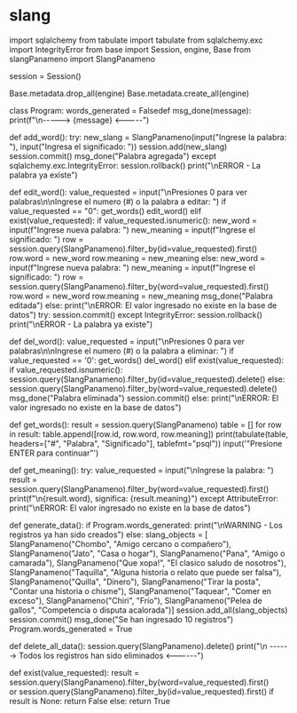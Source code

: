 # slang
import sqlalchemy
from tabulate import tabulate
from sqlalchemy.exc import IntegrityError
from base import Session, engine, Base
from slangPanameno import SlangPanameno

session = Session()

Base.metadata.drop_all(engine)
Base.metadata.create_all(engine)


class Program:
    words_generated = Falsedef msg_done(message):
    print(f"\n-----> {message} <-----")



def add_word():
    try:
        new_slang = SlangPanameno(input("Ingrese la palabra: "), input("Ingresa el significado: "))
        session.add(new_slang)
        session.commit()
        msg_done("Palabra agregada")
    except sqlalchemy.exc.IntegrityError:
        session.rollback()
        print("\nERROR - La palabra ya existe")



def edit_word():
    value_requested = input("\nPresiones 0 para ver palabras\n\nIngrese el numero (#) o la palabra a editar: ")
    if value_requested == "0":
        get_words()
        edit_word()
    elif exist(value_requested):
        if value_requested.isnumeric():
            new_word = input(f"Ingrese nueva palabra: ")
            new_meaning = input(f"Ingrese el significado: ")
            row = session.query(SlangPanameno).filter_by(id=value_requested).first()
            row.word = new_word
            row.meaning = new_meaning
        else:
            new_word = input(f"Ingrese nueva palabra: ")
            new_meaning = input(f"Ingrese el significado: ")
            row = session.query(SlangPanameno).filter_by(word=value_requested).first()
            row.word = new_word
            row.meaning = new_meaning
        msg_done("Palabra editada")
    else:
        print("\nERROR: El valor ingresado no existe en la base de datos")
    try:
        session.commit()
    except IntegrityError:
        session.rollback()
        print("\nERROR - La palabra ya existe")



def del_word():
    value_requested = input("\nPresiones 0 para ver palabras\n\nIngrese el numero (#) o la palabra a eliminar: ")
    if value_requested == '0':
        get_words()
        del_word()
    elif exist(value_requested):
        if value_requested.isnumeric():
            session.query(SlangPanameno).filter_by(id=value_requested).delete()
        else:
            session.query(SlangPanameno).filter_by(word=value_requested).delete()
        msg_done("Palabra eliminada")
        session.commit()
    else:
        print("\nERROR: El valor ingresado no existe en la base de datos")



def get_words():
    result = session.query(SlangPanameno)
    table = []
    for row in result:
        table.append([row.id, row.word, row.meaning])
    print(tabulate(table, headers=["#", "Palabra", "Significado"], tablefmt="psql"))
    input('"Presione ENTER para continuar"')



def get_meaning():
    try:
        value_requested = input("\nIngrese la palabra: ")
        result = session.query(SlangPanameno).filter_by(word=value_requested).first()
        print(f"\n{result.word}, significa: {result.meaning}")
    except AttributeError:
        print("\nERROR: El valor ingresado no existe en la base de datos")





def generate_data():
    if Program.words_generated:
        print("\nWARNING - Los registros ya han sido creados")
    else:
        slang_objects = [
            SlangPanameno("Chombo", "Amigo cercano o compañero"),
            SlangPanameno("Jato", "Casa o hogar"),
            SlangPanameno("Pana", "Amigo o camarada"),
            SlangPanameno("Que xopa!", "El clasico saludo de nosotros"),
            SlangPanameno("Taquilla", "Alguna historia o relato que puede ser falsa"),
            SlangPanameno("Quilla", "Dinero"),
            SlangPanameno("Tirar la posta", "Contar una historia o chisme"),
            SlangPanameno("Taquear", "Comer en exceso"),
            SlangPanameno("Chiri", "Frío"),
            SlangPanameno("Pelea de gallos", "Competencia o disputa acalorada")]
        session.add_all(slang_objects)
        session.commit()
        msg_done("Se han ingresado 10 registros")
        Program.words_generated = True



def delete_all_data():
    session.query(SlangPanameno).delete()
    print("\n ------> Todos los registros han sido eliminados <------")


def exist(value_requested):
    result = session.query(SlangPanameno).filter_by(word=value_requested).first() \
             or session.query(SlangPanameno).filter_by(id=value_requested).first()
    if result is None:
        return False
    else:
        return True
